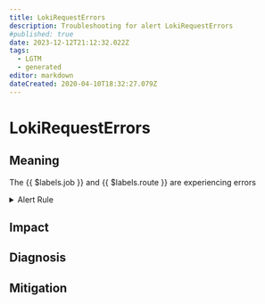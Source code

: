 ```yaml
---
title: LokiRequestErrors
description: Troubleshooting for alert LokiRequestErrors
#published: true
date: 2023-12-12T21:12:32.022Z
tags: 
  - LGTM
  - generated
editor: markdown
dateCreated: 2020-04-10T18:32:27.079Z
---
```


# LokiRequestErrors

## Meaning
[//]: # "Short paragraph that explains what the alert means"
The {{ $labels.job }} and {{ $labels.route }} are experiencing errors

<details>
  <summary>Alert Rule</summary>

{{% rule "loki/loki-internal.yml" "LokiRequestErrors" %}}

<!-- Rule when generated

```yaml
alert: LokiRequestErrors
expr: 100 * sum(rate(loki_request_duration_seconds_count{status_code=~"5.."}[1m])) by (namespace, job, route) / sum(rate(loki_request_duration_seconds_count[1m])) by (namespace, job, route) > 10
for: 15m
labels:
    severity: critical
annotations:
    summary: Loki request errors (instance {{ $labels.instance }})
    description: |-
        The {{ $labels.job }} and {{ $labels.route }} are experiencing errors
          VALUE = {{ $value }}
          LABELS = {{ $labels }}
    runbook: https://github.com/srerun/prometheus-alerts/blob/main/content/runbooks/loki-internal/LokiRequestErrors.md

```

-->

</details>


## Impact
[//]: # "What could / will happen if the alert is not addressed"



## Diagnosis
[//]: # "Steps to take to identify the cause of the problem"



## Mitigation
[//]: # "The steps necessary to resolve the alert"
